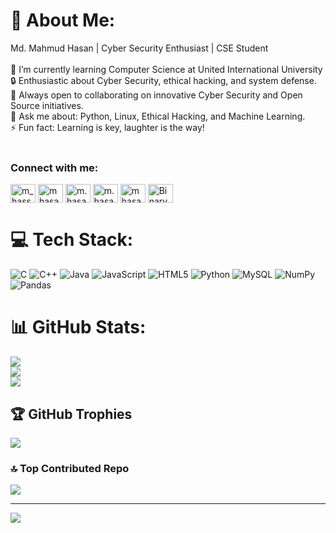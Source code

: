 # 💫 About Me:
Md. Mahmud Hasan | Cyber Security Enthusiast | CSE Student<br><br>🌱 I’m currently learning Computer Science at United International University<br>🔒 Enthusiastic about Cyber Security, ethical hacking, and system defense.<br>🤝 Always open to collaborating on innovative Cyber Security and Open Source initiatives.<br>💬 Ask me about: Python, Linux, Ethical Hacking, and Machine Learning.<br>⚡ Fun fact: Learning is key, laughter is the way!<br><br>


<h3 align="left">Connect with me:</h3>
<p align="left">
  <a href="https://codeforces.com/profile/m_hassan" target="blank"><img align="center" src="https://raw.githubusercontent.com/rahuldkjain/github-profile-readme-generator/master/src/images/icons/Social/codeforces.svg" alt="m_hassan" height="30" width="40" /></a>
  <a href="https://linkedin.com/in/mhasan-swe" target="blank"><img align="center" src="https://raw.githubusercontent.com/rahuldkjain/github-profile-readme-generator/master/src/images/icons/Social/linked-in-alt.svg" alt="mhasan-swe" height="30" width="40" /></a>
  <a href="https://fb.com/m.hasan.swe" target="blank"><img align="center" src="https://raw.githubusercontent.com/rahuldkjain/github-profile-readme-generator/master/src/images/icons/Social/facebook.svg" alt="m.hasan.swe" height="30" width="40" /></a>
  <a href="https://instagram.com/m.hasan.swe" target="blank"><img align="center" src="https://raw.githubusercontent.com/rahuldkjain/github-profile-readme-generator/master/src/images/icons/Social/instagram.svg" alt="m.hasan.swe" height="30" width="40" /></a>
  <a href="https://www.hackerrank.com/mhasan_cse_swe" target="blank"><img align="center" src="https://raw.githubusercontent.com/rahuldkjain/github-profile-readme-generator/master/src/images/icons/Social/hackerrank.svg" alt="mhasan_cse_swe" height="30" width="40" /></a>
  <a href="https://tryhackme.com/r/p/BinaryBen" target="blank"><img align="center" src="https://img.icons8.com/ios-filled/50/000000/hacker.png" alt="BinaryBen" height="30" width="40" /></a>
</p>






# 💻 Tech Stack:
![C](https://img.shields.io/badge/c-%2300599C.svg?style=for-the-badge&logo=c&logoColor=white) ![C++](https://img.shields.io/badge/c++-%2300599C.svg?style=for-the-badge&logo=c%2B%2B&logoColor=white) ![Java](https://img.shields.io/badge/java-%23ED8B00.svg?style=for-the-badge&logo=openjdk&logoColor=white) ![JavaScript](https://img.shields.io/badge/javascript-%23323330.svg?style=for-the-badge&logo=javascript&logoColor=%23F7DF1E) ![HTML5](https://img.shields.io/badge/html5-%23E34F26.svg?style=for-the-badge&logo=html5&logoColor=white) ![Python](https://img.shields.io/badge/python-3670A0?style=for-the-badge&logo=python&logoColor=ffdd54) ![MySQL](https://img.shields.io/badge/mysql-4479A1.svg?style=for-the-badge&logo=mysql&logoColor=white) ![NumPy](https://img.shields.io/badge/numpy-%23013243.svg?style=for-the-badge&logo=numpy&logoColor=white) ![Pandas](https://img.shields.io/badge/pandas-%23150458.svg?style=for-the-badge&logo=pandas&logoColor=white)
# 📊 GitHub Stats:
![](https://github-readme-stats.vercel.app/api?username=MHasanSwe&theme=dark&hide_border=false&include_all_commits=false&count_private=false)<br/>
![](https://github-readme-streak-stats.herokuapp.com/?user=MHasanSwe&theme=dark&hide_border=false)<br/>
![](https://github-readme-stats.vercel.app/api/top-langs/?username=MHasanSwe&theme=dark&hide_border=false&include_all_commits=false&count_private=false&layout=compact)

## 🏆 GitHub Trophies
![](https://github-profile-trophy.vercel.app/?username=MHasanSwe&theme=radical&no-frame=false&no-bg=true&margin-w=4)

### 🔝 Top Contributed Repo
![](https://github-contributor-stats.vercel.app/api?username=MHasanSwe&limit=5&theme=dark&combine_all_yearly_contributions=true)

---
[![](https://visitcount.itsvg.in/api?id=MHasanSwe&icon=0&color=0)](https://visitcount.itsvg.in)

<!-- Proudly created with GPRM ( https://gprm.itsvg.in ) -->
